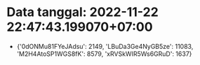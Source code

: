 # Data tanggal: 2022-11-22 22:47:43.199070+07:00

* {'0dONMu81FYeJAdsu': 2149, 'LBuDa3Ge4NyGB5ze': 11083, 'M2H4AtoSP1WGS8fK': 8579, 'xRVSkWIR5Ws6GRuD': 1637}
